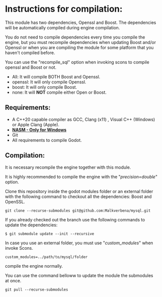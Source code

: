 # Instructions for compilation:


This module has two dependencies, Openssl and Boost.
The dependencies will be automatically compiled during engine compilation.

You do not need to compile dependencies every time you compile the engine, but you must recompile dependencies when updating Boost and/or Openssl or when you are compiling the module for some platform that you haven't compiled before.

You can use the "recompile_sql" option when invoking scons to compile openssl and Boost or not.

* All: It will compile BOTH Boost and Openssl.
* openssl: It will only compile Openssl.
* boost: It will only compile Boost.
* none: It will **NOT** compile either Open or Boost.


## Requirements:

- A C++20 capable compiler as GCC, Clang (x11) , Visual C++ (Windows) or Apple Clang (Apple).
- [**NASM - Only for Windows**](https://www.nasm.us/pub/nasm/releasebuilds/)
- Git
- All requirements to compile Godot.


## Compilation:

It is necessary recompile the engine together with this module.

It is highly recommended to compile the engine with the "*precision=double*" option.

Clone this repository inside the godot modules folder or an external folder with the following command to checkout all the dependencies: Boost and OpenSSL.

```
git clone --recurse-submodules git@github.com:Malkverbena/mysql.git
```

If you already checked out the branch use the following commands to update the dependencies:

```
$ git submodule update --init --recursive
```

In case you use an external folder,  you must use "*custom_modules*" when invoke Scons.

```
custom_modules=../path/to/mysql/folder
```

compile the engine normally.

You can use the command belloww to update the module the submodules at once.

```
git pull --recurse-submodules
```
